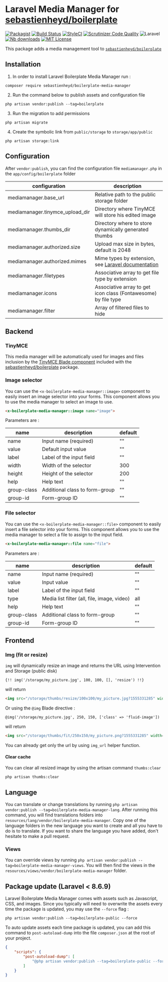 # Laravel Media Manager for [sebastienheyd/boilerplate](https://github.com/sebastienheyd/boilerplate)

[![Packagist](https://img.shields.io/packagist/v/sebastienheyd/boilerplate-media-manager.svg?style=flat-square)](https://packagist.org/packages/sebastienheyd/boilerplate-media-manager)
[![Build Status](https://scrutinizer-ci.com/g/sebastienheyd/boilerplate-media-manager/badges/build.png?b=master)](https://scrutinizer-ci.com/g/sebastienheyd/boilerplate-media-manager/build-status/master)
[![StyleCI](https://github.styleci.io/repos/170482496/shield?branch=master)](https://github.styleci.io/repos/170482496)
[![Scrutinizer Code Quality](https://scrutinizer-ci.com/g/sebastienheyd/boilerplate-media-manager/badges/quality-score.png?b=master)](https://scrutinizer-ci.com/g/sebastienheyd/boilerplate-media-manager/?branch=master)
![Laravel](https://img.shields.io/badge/Laravel-6.x%20→%209.x-green?logo=Laravel&style=flat-square)
[![Nb downloads](https://img.shields.io/packagist/dt/sebastienheyd/boilerplate-media-manager.svg?style=flat-square)](https://packagist.org/packages/sebastienheyd/boilerplate-media-manager)
[![MIT License](https://img.shields.io/github/license/sebastienheyd/boilerplate-media-manager.svg?style=flat-square)](license.md)

This package adds a media management tool to [`sebastienheyd/boilerplate`](https://github.com/sebastienheyd/boilerplate)

## Installation

1. In order to install Laravel Boilerplate Media Manager run :

```
composer require sebastienheyd/boilerplate-media-manager
```

2. Run the command below to publish assets and configuration file

```
php artisan vendor:publish --tag=boilerplate
```

3. Run the migration to add permissions

```
php artisan migrate
```

4. Create the symbolic link from `public/storage` to `storage/app/public`

```
php artisan storage:link
```

## Configuration

After `vendor:publish`, you can find the configuration file `mediamanager.php` in the `app/config/boilerplate` folder

| configuration                   | description                                                                                              |
|---------------------------------|----------------------------------------------------------------------------------------------------------|
| mediamanager.base_url           | Relative path to the public storage folder                                                               |
| mediamanager.tinymce_upload_dir | Directory where TinyMCE will store his edited image                                                      |
| mediamanager.thumbs_dir         | Directory where to store dynamically generated thumbs                                                    |
| mediamanager.authorized.size    | Upload max size in bytes, default is 2048                                                                |
| mediamanager.authorized.mimes   | Mime types by extension, see [Laravel documentation](https://laravel.com/docs/5.7/validation#rule-mimes) |
| mediamanager.filetypes          | Associative array to get file type by extension                                                          |
| mediamanager.icons              | Associative array to get icon class (Fontawesome) by file type                                           |
| mediamanager.filter             | Array of filtered files to hide                                                                          |

## Backend

### TinyMCE

This media manager will be automatically used for images and files inclusion by the [TinyMCE Blade component](https://sebastienheyd.github.io/boilerplate/components/tinymce) included with the [sebastienheyd/boilerplate](https://github.com/sebastienheyd/boilerplate) package.

### Image selector

You can use the `<x-boilerplate-media-manager::image>` component to easily insert an image selector into your forms. 
This component allows you to use the media manager to select an image to use.

```html
<x-boilerplate-media-manager::image name="image">
```

Parameters are :

| name        | description                    | default |
|-------------|--------------------------------|---------|
| name        | Input name (required)          | ""      |
| value       | Default input value            | ""      |
| label       | Label of the input field       | ""      |
| width       | Width of the selector          | 300     |
| height      | Height of the selector         | 200     |
| help        | Help text                      | ""      |
| group-class | Additional class to form-group | ""      |
| group-id    | Form-group ID                  | ""      |

### File selector

You can use the `<x-boilerplate-media-manager::file>` component to easily insert a file selector into your forms. 
This component allows you to use the media manager to select a file to assign to the input field.

```html
<x-boilerplate-media-manager::file name="file">
```

Parameters are :

| name        | description                                 | default |
|-------------|---------------------------------------------|---------|
| name        | Input name (required)                       | ""      |
| value       | Input value                                 | ""      |
| label       | Label of the input field                    | ""      |
| type        | Media list filter (all, file, image, video) | all     |
| help        | Help text                                   | ""      |
| group-class | Additional class to form-group              | ""      |
| group-id    | Form-group ID                               | ""      |

## Frontend

### Img (fit or resize)

`img` will dynamically resize an image and returns the URL using Intervention and Storage (public disk)

```blade
{!! img('/storage/my_picture.jpg', 100, 100, [], 'resize') !!}
```

will return

```html
<img src="/storage/thumbs/resize/100x100/my_picture.jpg?1555331285" width="100" height="100">
```

Or using the `@img` Blade directive :

```blade
@img('/storage/my_picture.jpg', 250, 150, ['class' => 'fluid-image'])
```

will return

```html
<img src="/storage/thumbs/fit/250x150/my_picture.png?1555331285" width="250" height="150" class="fluid-image">
```

You can already get only the url by using `img_url` helper function.

#### Clear cache

You can clear all resized image by using the artisan command `thumbs:clear`

```
php artisan thumbs:clear
```

## Language

You can translate or change translations by running `php artisan vendor:publish --tag=boilerplate-media-manager-lang`.
After running this command, you will find translations folders into `resources/lang/vendor/boilerplate-media-manager`.
Copy one of the language folders in the new language you want to create and all you have to do is to translate. If you
want to share the language you have added, don't hesitate to make a pull request.

### Views

You can override views by running `php artisan vendor:publish --tag=boilerplate-media-manager-views`. You will then find
the views in the `resources/views/vendor/boilerplate-media-manager` folder.

## Package update (Laravel < 8.6.9)

Laravel Boilerplate Media Manager comes with assets such as Javascript, CSS, and images. Since you typically will need to overwrite the assets
every time the package is updated, you may use the ```--force``` flag :

```
php artisan vendor:publish --tag=boilerplate-public --force
```

To auto update assets each time package is updated, you can add this command to `post-autoload-dump` into the 
file `composer.json` at the root of your project.


```json
{
    "scripts": {
        "post-autoload-dump": [
            "@php artisan vendor:publish --tag=boilerplate-public --force -q",
        ]
    }
}
```
